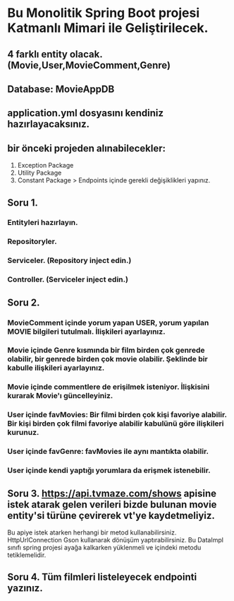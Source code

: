 
# Bu Monolitik Spring Boot projesi Katmanlı Mimari ile Geliştirilecek.
## 4 farklı entity olacak.(Movie,User,MovieComment,Genre)

## Database: MovieAppDB
## application.yml dosyasını kendiniz hazırlayacaksınız.
## bir önceki projeden alınabilecekler:
1. Exception Package
2. Utility Package
3. Constant Package > Endpoints içinde gerekli değişiklikleri yapınız.

## Soru 1.
### Entityleri hazırlayın.
### Repositoryler.
### Serviceler. (Repository inject edin.)
### Controller.  (Serviceler inject edin.)

## Soru 2.
### MovieComment içinde yorum yapan USER, yorum yapılan MOVIE bilgileri tutulmalı. İlişkileri ayarlayınız.

### Movie içinde Genre kısmında bir film birden çok genrede olabilir, bir genrede birden çok movie olabilir. Şeklinde bir kabulle ilişkileri ayarlayınız.

### Movie içinde commentlere de erişilmek isteniyor. İlişkisini kurarak Movie'ı güncelleyiniz.

### User içinde favMovies: Bir filmi birden çok kişi favoriye alabilir. Bir kişi birden çok filmi favoriye alabilir kabulünü göre ilişkileri kurunuz.

### User içinde favGenre: favMovies ile aynı mantıkta olabilir.

### User içinde kendi yaptığı yorumlara da erişmek istenebilir.


## Soru 3. https://api.tvmaze.com/shows apisine istek atarak gelen verileri bizde bulunan movie entity'si türüne çevirerek vt'ye kaydetmeliyiz.
Bu apiye istek atarken herhangi bir metod kullanabilirsiniz. HttpUrlConnection
Gson kullanarak dönüşüm yaptırabilirsiniz.
Bu DataImpl sınıfı spring projesi ayağa kalkarken yüklenmeli ve içindeki metodu tetiklemelidir.

## Soru 4. Tüm filmleri listeleyecek endpointi yazınız.
